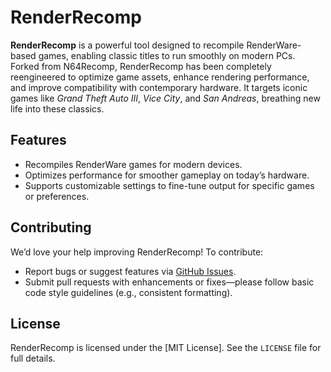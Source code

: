 # RenderRecomp

**RenderRecomp** is a powerful tool designed to recompile RenderWare-based games, enabling classic titles to run smoothly on modern PCs. Forked from N64Recomp, RenderRecomp has been completely reengineered to optimize game assets, enhance rendering performance, and improve compatibility with contemporary hardware. It targets iconic games like *Grand Theft Auto III*, *Vice City*, and *San Andreas*, breathing new life into these classics.

## Features

- Recompiles RenderWare games for modern devices.
- Optimizes performance for smoother gameplay on today’s hardware.
- Supports customizable settings to fine-tune output for specific games or preferences.


## Contributing

We’d love your help improving RenderRecomp! To contribute:
- Report bugs or suggest features via [GitHub Issues](https://github.com/Badgerworks-Brewery/RenderRecomp/issues).
- Submit pull requests with enhancements or fixes—please follow basic code style guidelines (e.g., consistent formatting).

## License

RenderRecomp is licensed under the [MIT License]. See the `LICENSE` file for full details.
